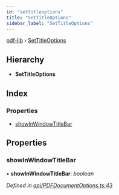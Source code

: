 ```yaml
---
id: "settitleoptions"
title: "SetTitleOptions"
sidebar_label: "SetTitleOptions"
---
```


[pdf-lib](../index.md) › [SetTitleOptions](settitleoptions.md)

## Hierarchy

* **SetTitleOptions**

## Index

### Properties

* [showInWindowTitleBar](settitleoptions.md#showinwindowtitlebar)

## Properties

###  showInWindowTitleBar

• **showInWindowTitleBar**: *boolean*

*Defined in [api/PDFDocumentOptions.ts:43](https://github.com/Hopding/pdf-lib/blob/b8a44bd/src/api/PDFDocumentOptions.ts#L43)*
